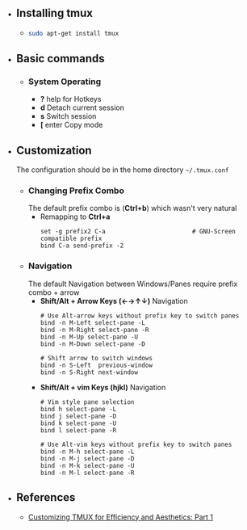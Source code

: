 - ## Installing tmux
	- ```bash
	  sudo apt-get install tmux
	  ```
- ## Basic commands
	- ### System Operating
		- **<prefix> ?**    help for Hotkeys
		- **<prefix> d**    Detach current session
		- **<prefix> s**    Switch session
		- **<prefix> [**    enter Copy mode
- ## Customization
  The configuration should be in the home directory `~/.tmux.conf`
	- ### Changing Prefix Combo
	  The default prefix combo is (**Ctrl+b**) which wasn't very natural
		- Remapping to **Ctrl+a**
		  ```
		  set -g prefix2 C-a                        # GNU-Screen compatible prefix
		  bind C-a send-prefix -2
		  ```
	- ### Navigation
	  The default Navigation between Windows/Panes require prefix combo + arrow
		- **Shift/Alt + Arrow Keys (←→↑↓)** Navigation
		  ```
		  # Use Alt-arrow keys without prefix key to switch panes
		  bind -n M-Left select-pane -L
		  bind -n M-Right select-pane -R
		  bind -n M-Up select-pane -U
		  bind -n M-Down select-pane -D
		  
		  # Shift arrow to switch windows
		  bind -n S-Left  previous-window
		  bind -n S-Right next-window
		  ```
		- **Shift/Alt + vim Keys (hjkl)** Navigation
		  ```
		  # Vim style pane selection
		  bind h select-pane -L
		  bind j select-pane -D
		  bind k select-pane -U
		  bind l select-pane -R
		  
		  # Use Alt-vim keys without prefix key to switch panes
		  bind -n M-h select-pane -L
		  bind -n M-j select-pane -D
		  bind -n M-k select-pane -U
		  bind -n M-l select-pane -R
		  ```
- ## References
	- [Customizing TMUX for Efficiency and Aesthetics: Part 1](https://blog.yarsalabs.com/customising-tmux-part1/)